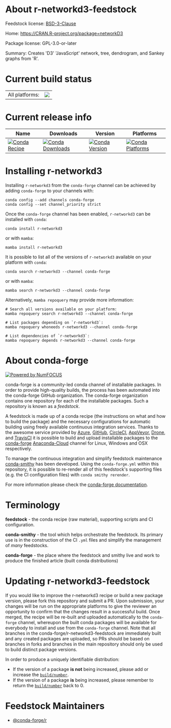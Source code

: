About r-networkd3-feedstock
===========================

Feedstock license: [BSD-3-Clause](https://github.com/conda-forge/r-networkd3-feedstock/blob/main/LICENSE.txt)

Home: https://CRAN.R-project.org/package=networkD3

Package license: GPL-3.0-or-later

Summary: Creates 'D3' 'JavaScript' network, tree, dendrogram, and Sankey graphs from 'R'.

Current build status
====================


<table><tr><td>All platforms:</td>
    <td>
      <a href="https://dev.azure.com/conda-forge/feedstock-builds/_build/latest?definitionId=4264&branchName=main">
        <img src="https://dev.azure.com/conda-forge/feedstock-builds/_apis/build/status/r-networkd3-feedstock?branchName=main">
      </a>
    </td>
  </tr>
</table>

Current release info
====================

| Name | Downloads | Version | Platforms |
| --- | --- | --- | --- |
| [![Conda Recipe](https://img.shields.io/badge/recipe-r--networkd3-green.svg)](https://anaconda.org/conda-forge/r-networkd3) | [![Conda Downloads](https://img.shields.io/conda/dn/conda-forge/r-networkd3.svg)](https://anaconda.org/conda-forge/r-networkd3) | [![Conda Version](https://img.shields.io/conda/vn/conda-forge/r-networkd3.svg)](https://anaconda.org/conda-forge/r-networkd3) | [![Conda Platforms](https://img.shields.io/conda/pn/conda-forge/r-networkd3.svg)](https://anaconda.org/conda-forge/r-networkd3) |

Installing r-networkd3
======================

Installing `r-networkd3` from the `conda-forge` channel can be achieved by adding `conda-forge` to your channels with:

```
conda config --add channels conda-forge
conda config --set channel_priority strict
```

Once the `conda-forge` channel has been enabled, `r-networkd3` can be installed with `conda`:

```
conda install r-networkd3
```

or with `mamba`:

```
mamba install r-networkd3
```

It is possible to list all of the versions of `r-networkd3` available on your platform with `conda`:

```
conda search r-networkd3 --channel conda-forge
```

or with `mamba`:

```
mamba search r-networkd3 --channel conda-forge
```

Alternatively, `mamba repoquery` may provide more information:

```
# Search all versions available on your platform:
mamba repoquery search r-networkd3 --channel conda-forge

# List packages depending on `r-networkd3`:
mamba repoquery whoneeds r-networkd3 --channel conda-forge

# List dependencies of `r-networkd3`:
mamba repoquery depends r-networkd3 --channel conda-forge
```


About conda-forge
=================

[![Powered by
NumFOCUS](https://img.shields.io/badge/powered%20by-NumFOCUS-orange.svg?style=flat&colorA=E1523D&colorB=007D8A)](https://numfocus.org)

conda-forge is a community-led conda channel of installable packages.
In order to provide high-quality builds, the process has been automated into the
conda-forge GitHub organization. The conda-forge organization contains one repository
for each of the installable packages. Such a repository is known as a *feedstock*.

A feedstock is made up of a conda recipe (the instructions on what and how to build
the package) and the necessary configurations for automatic building using freely
available continuous integration services. Thanks to the awesome service provided by
[Azure](https://azure.microsoft.com/en-us/services/devops/), [GitHub](https://github.com/),
[CircleCI](https://circleci.com/), [AppVeyor](https://www.appveyor.com/),
[Drone](https://cloud.drone.io/welcome), and [TravisCI](https://travis-ci.com/)
it is possible to build and upload installable packages to the
[conda-forge](https://anaconda.org/conda-forge) [Anaconda-Cloud](https://anaconda.org/)
channel for Linux, Windows and OSX respectively.

To manage the continuous integration and simplify feedstock maintenance
[conda-smithy](https://github.com/conda-forge/conda-smithy) has been developed.
Using the ``conda-forge.yml`` within this repository, it is possible to re-render all of
this feedstock's supporting files (e.g. the CI configuration files) with ``conda smithy rerender``.

For more information please check the [conda-forge documentation](https://conda-forge.org/docs/).

Terminology
===========

**feedstock** - the conda recipe (raw material), supporting scripts and CI configuration.

**conda-smithy** - the tool which helps orchestrate the feedstock.
                   Its primary use is in the construction of the CI ``.yml`` files
                   and simplify the management of *many* feedstocks.

**conda-forge** - the place where the feedstock and smithy live and work to
                  produce the finished article (built conda distributions)


Updating r-networkd3-feedstock
==============================

If you would like to improve the r-networkd3 recipe or build a new
package version, please fork this repository and submit a PR. Upon submission,
your changes will be run on the appropriate platforms to give the reviewer an
opportunity to confirm that the changes result in a successful build. Once
merged, the recipe will be re-built and uploaded automatically to the
`conda-forge` channel, whereupon the built conda packages will be available for
everybody to install and use from the `conda-forge` channel.
Note that all branches in the conda-forge/r-networkd3-feedstock are
immediately built and any created packages are uploaded, so PRs should be based
on branches in forks and branches in the main repository should only be used to
build distinct package versions.

In order to produce a uniquely identifiable distribution:
 * If the version of a package **is not** being increased, please add or increase
   the [``build/number``](https://docs.conda.io/projects/conda-build/en/latest/resources/define-metadata.html#build-number-and-string).
 * If the version of a package **is** being increased, please remember to return
   the [``build/number``](https://docs.conda.io/projects/conda-build/en/latest/resources/define-metadata.html#build-number-and-string)
   back to 0.

Feedstock Maintainers
=====================

* [@conda-forge/r](https://github.com/conda-forge/r/)

